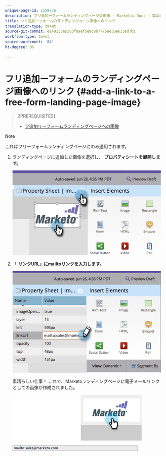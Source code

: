 ```yaml
---
unique-page-id: 2359736
description: フリ追加ーフォームランディングページの画像 — Marketto Docs — 製品ドキュメントへのリンク
title: フリ追加ーフォームのランディングページ画像へのリンク
translation-type: tm+mt
source-git-commit: e149133a5383faaef5e9c9b7775ae36e633ed7b1
workflow-type: tm+mt
source-wordcount: '84'
ht-degree: 0%

---
```



# フリ追加ーフォームのランディングページ画像へのリンク {#add-a-link-to-a-free-form-landing-page-image}

>[!PREREQUISITES]
>
>* [フ追加リーフォームランディングページへの画像](add-an-image-to-a-free-form-landing-page.md)

>



>[!NOTE]
>
>これはフリーフォームランディングページにのみ適用されます。

1. ランディングページに追加した画像を選択し、 **プロパティシートを展開します。**

   ![](assets/image2014-9-18-15-3a29-3a0.png)

1. 「 **リンクURL」にmailtoリンクを入力します。**

   ![](assets/image2014-9-18-15-3a29-3a21.png)

   素晴らしい仕事！ これで、Marketoランディングページに電子メールリンクとしての画像が作成されました。

   ![](assets/image2014-9-18-15-3a29-3a38.png)

